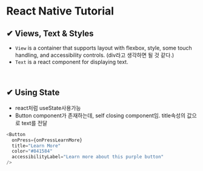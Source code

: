 # React Native Tutorial

## ✔ Views, Text & Styles

- `View` is a container that supports layout with flexbox, style, some touch handling, and accessibility controls. (div라고 생각하면 될 것 같다.)
- `Text` is a react component for displaying text.

<br/>

## ✔ Using State

- react처럼 useState사용가능
- Button component가 존재하는데, self closing component임. title속성의 값으로 text를 전달

```js
<Button
  onPress={onPressLearnMore}
  title="Learn More"
  color="#841584"
  accessibilityLabel="Learn more about this purple button"
/>
```

<br/>
